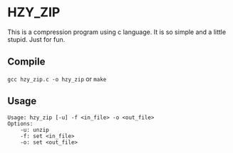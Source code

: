 # HZY_ZIP #  
This is a compression program using c language. It is so simple and a little stupid. Just for fun.

## Compile ##  
`gcc hzy_zip.c -o hzy_zip` or `make`

## Usage ##  
```
Usage: hzy_zip [-u] -f <in_file> -o <out_file>
Options:
	-u: unzip
	-f: set <in_file>
	-o: set <out_file>
```
